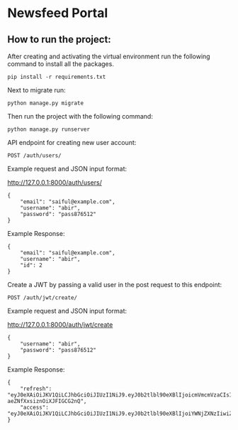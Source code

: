 # Newsfeed Portal
## How to run the project:

After creating and activating the virtual environment run the following command to install all the packages.

`pip install -r requirements.txt`

Next to migrate run:

`python manage.py migrate`

Then run the project with the following command:

`python manage.py runserver`

API endpoint for creating new user account:

``POST /auth/users/``

Example request and JSON input format:

http://127.0.0.1:8000/auth/users/

```
{
    "email": "saiful@example.com",
    "username": "abir",
    "password": "pass876512"
}
```

Example Response:

```
{
    "email": "saiful@example.com",
    "username": "abir",
    "id": 2
}
```
Create a JWT by passing a valid user in the post request to this endpoint:

``POST /auth/jwt/create/``

Example request and JSON input format:

http://127.0.0.1:8000/auth/jwt/create

```
{
    "username": "abir",
    "password": "pass876512"
}
```
Example Response:

```
{
    "refresh": "eyJ0eXAiOiJKV1QiLCJhbGciOiJIUzI1NiJ9.eyJ0b2tlbl90eXBlIjoicmVmcmVzaCIsImV4cCI6MTYxNzg4ODc0MCwianRpIjoiNmM1NWFmM2UzZDkyNDI0YjhkYmI5YWZjY2NhOGRlMzgiLCJ1c2VyX2lkIjoxfQ.LeVIkhALBIYn3l8bbxF-aeZNfXxsiznOiXJFIGCG2nQ",
    "access": "eyJ0eXAiOiJKV1QiLCJhbGciOiJIUzI1NiJ9.eyJ0b2tlbl90eXBlIjoiYWNjZXNzIiwiZXhwIjoxNjE3ODAyNjQwLCJqdGkiOiI4YjY4NDNmODhhNTM0MmVlODJlNzI4NWVlNTM3MzVlNyIsInVzZXJfaWQiOjF9.K13yK9aKVHZjqpDbk9gz__njqEmR6bbwFrYFMSRkkOU"
}
```
